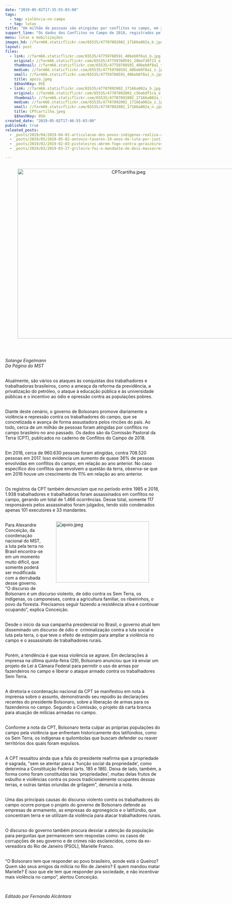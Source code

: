 ```yaml
---
date: "2019-05-02T17:35:55-03:00"
tags:
  - tag: violência-no-campo
  - tag: lutas
title: "Um milhão de pessoas são atingidas por conflitos no campo, em 2018"
support_line: "Os dados dos Conflitos no Campo de 2018, registrados pela CPT, evidenciam um aumento de quase 36% de pessoas envolvidas em conflitos, em relação ao ano anterior"
menu: lutas e mobilizações
images_hd: //farm66.staticflickr.com/65535/47707092002_17166a002a_b.jpg
layout: post
files:
  - link: //farm66.staticflickr.com/65535/47759760591_40beb0f8a1_b.jpg
    original: //farm66.staticflickr.com/65535/47759760591_28bef36f23_o.jpg
    thumbnail: //farm66.staticflickr.com/65535/47759760591_40beb0f8a1_t.jpg
    medium: //farm66.staticflickr.com/65535/47759760591_40beb0f8a1_z.jpg
    small: //farm66.staticflickr.com/65535/47759760591_40beb0f8a1_n.jpg
    title: apoio.jpeg
    $$hashKey: 05E
  - link: //farm66.staticflickr.com/65535/47707092002_17166a002a_b.jpg
    original: //farm66.staticflickr.com/65535/47707092002_c5ba6df1ca_o.jpg
    thumbnail: //farm66.staticflickr.com/65535/47707092002_17166a002a_t.jpg
    medium: //farm66.staticflickr.com/65535/47707092002_17166a002a_z.jpg
    small: //farm66.staticflickr.com/65535/47707092002_17166a002a_n.jpg
    title: CPTcartilha.jpeg
    $$hashKey: 05H
created_date: "2019-05-02T17:46:55-03:00"
published: true
releated_posts:
  - _posts/2019/04/2019-04-01-articulacao-dos-povos-indigenas-realiza-acampamento-em-brasilia.md
  - _posts/2019/05/2019-05-02-antonio-tavares-19-anos-de-luta-por-justica-e-direitos-humanos.md
  - _posts/2019/02/2019-02-03-pistoleiros-abrem-fogo-contra-geraizeiros-em-formosa-do-rio-preto-na-ba.md
  - _posts/2019/03/2019-03-27-grileiro-foi-o-mandante-de-dois-massacres-na-regiao-de-tucurui-pa-que-vitimaram-seis-pessoas.md

---
```

<div style="text-align:center">
<figure class="image" style="display:inline-block"><img alt="CPTcartilha.jpeg" height="546" src="//farm66.staticflickr.com/65535/47707092002_17166a002a_b.jpg" width="700" />
<figcaption></figcaption>
</figure>
</div>

<p><br />
<br />
<em>Solange Engelmann<br />
Da P&aacute;gina do MST</em></p>

<p><br />
Atualmente, s&atilde;o v&aacute;rios os ataques &agrave;s conquistas dos trabalhadores e trabalhadoras brasileiros, como a amea&ccedil;a da reforma da previd&ecirc;ncia, a privatiza&ccedil;&atilde;o do petr&oacute;leo, o ataque &agrave; educa&ccedil;&atilde;o p&uacute;blica e &agrave;s universidade p&uacute;blicas e o incentivo ao &oacute;dio e opress&atilde;o contra as popula&ccedil;&otilde;es pobres.</p>

<p><br />
Diante deste cen&aacute;rio, o governo de Bolsonaro promove diariamente a viol&ecirc;ncia e repress&atilde;o contra os trabalhadores do campo, que se concretizada e avan&ccedil;a de forma assustadora pelos rinc&otilde;es do pa&iacute;s. Ao todo, cerca de um milh&atilde;o de pessoas foram atingidas por conflitos no campo brasileiro no ano passado. Os dados s&atilde;o da Comiss&atilde;o Pastoral da Terra (CPT), publicados no caderno de Conflitos do Campo de 2018.</p>

<p><br />
Em 2018, cerca de 960.630 pessoas foram atingidas, contra 708.520 pessoas em 2017. Isso evidencia um aumento de quase 36% de pessoas envolvidas em conflitos do campo, em rela&ccedil;&atilde;o ao ano anterior. No caso espec&iacute;fico dos conflitos que envolvem a quest&atilde;o da terra, observa-se que em 2018 houve um crescimento de 11% em rela&ccedil;&atilde;o ao ano anterior.</p>

<p><br />
Os registros da CPT tamb&eacute;m denunciam que no per&iacute;odo entre 1985 e 2018, 1.938 trabalhadores e trabalhadoras foram assassinados em conflitos no campo, gerando um total de 1.466 ocorr&ecirc;ncias. Desse total, somente 117 respons&aacute;veis pelos assassinatos foram julgados, tendo sido condenados apenas 101 executores e 33 mandantes.</p>

<figure class="image" style="float:right"><img alt="apoio.jpeg" height="197" src="//farm66.staticflickr.com/65535/47759760591_40beb0f8a1_b.jpg" width="300" />
<figcaption></figcaption>
</figure>

<p><br />
Para Alexandre Concei&ccedil;&atilde;o, da coordena&ccedil;&atilde;o nacional do MST, a luta pela terra no Brasil encontra-se em um momento muito dif&iacute;cil, que somente poder&aacute; ser modificada com a derrubada desse governo.<br />
&ldquo;O discurso de Bolsonaro &eacute; um discurso violento, de &oacute;dio contra os Sem Terra, os ind&iacute;genas, os camponeses, contra a agricultura familiar, os ribeirinhos, o povo da floresta. Precisamos seguir fazendo a resist&ecirc;ncia ativa e continuar ocupando&rdquo;, explica Concei&ccedil;&atilde;o.</p>

<p><br />
Desde o in&iacute;cio da sua campanha presidencial no Brasil, o governo atual tem disseminado um discurso de &oacute;dio e&nbsp; criminaliza&ccedil;&atilde;o contra a luta social e luta pela terra, o que teve o efeito de estopim para ampliar a viol&ecirc;ncia no campo e o assassinato de trabalhadores rurais.</p>

<p><br />
Por&eacute;m, a tend&ecirc;ncia &eacute; que essa viol&ecirc;ncia se agrave. Em declara&ccedil;&otilde;es &agrave; imprensa na &uacute;ltima quinta-feira (29), Bolsonaro anunciou que ir&aacute; enviar um projeto de Lei &agrave; C&acirc;mara Federal para permitir o uso de armas por fazendeiros no campo e liberar&nbsp;o ataque armado contra os trabalhadores Sem Terra.</p>

<p><br />
A diretoria e coordena&ccedil;&atilde;o nacional da CPT se manifestou em nota &agrave; imprensa sobre o assunto, demonstrando seu rep&uacute;dio &agrave;s declara&ccedil;&otilde;es recentes do presidente Bolsonaro, sobre a libera&ccedil;&atilde;o de armas para os fazendeiros no campo. Segundo a Comiss&atilde;o, o projeto d&aacute; carta branca para atua&ccedil;&atilde;o de mil&iacute;cias armadas no campo.</p>

<p><br />
Conforme a nota da CPT, Bolsonaro tenta culpar as pr&oacute;prias popula&ccedil;&otilde;es do campo pela viol&ecirc;ncia que enfrentam historicamente dos latif&uacute;ndios, como os Sem Terra, os ind&iacute;genas e quilombolas que buscam defender ou reaver territ&oacute;rios dos quais foram expulsos.</p>

<p><br />
A CPT ressaltou ainda que a fala do presidente reafirma que a propriedade &eacute; sagrada, &quot;sem se atentar para a &#39;fun&ccedil;&atilde;o social da propriedade&#39;, como determina a Constitui&ccedil;&atilde;o Federal (arts. 185 e 186). Deixa de lado, tamb&eacute;m, a forma como foram constitu&iacute;das tais &#39;propriedades&#39;, muitas delas frutos de esbulho e viol&ecirc;ncias contra os povos tradicionalmente ocupantes dessas terras, e outras tantas oriundas de grilagem&quot;, denuncia a nota.</p>

<p><br />
Uma das principais causas do discurso violento contra os trabalhadores do campo ocorre porque o projeto do governo de Bolsonaro defende as empresas de armamento, as empresas do agroneg&oacute;cio e o latif&uacute;ndio, que concentram terra e se utilizam da viol&ecirc;ncia para atacar trabalhadores rurais.</p>

<p><br />
O discurso do governo tamb&eacute;m procura desviar a aten&ccedil;&atilde;o da popula&ccedil;&atilde;o para perguntas que permanecem sem respostas como: os casos de corrup&ccedil;&otilde;es de seu&nbsp;governo e de crimes n&atilde;o esclarecidos, como da ex-vereadora do Rio de Janeiro (PSOL), Marielle Franco.</p>

<p><br />
&ldquo;O Bolsonaro tem que responder ao povo brasileiro, aonde est&aacute; o Queiroz? Quem s&atilde;o seus amigos da mil&iacute;cia no Rio de Janeiro? E quem mandou matar Marielle? &Eacute; isso que ele tem que responder pra sociedade, e n&atilde;o incentivar mais viol&ecirc;ncia no campo&rdquo;, alertou Concei&ccedil;&atilde;o.</p>

<p>&nbsp;</p>

<p><em>Editado por Fernanda Alc&acirc;ntara</em></p>
